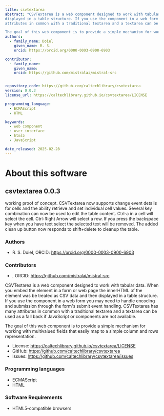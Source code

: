 ```yaml
---
title: csvtextarea
abstract: "CSVTextarea is a web component designed to work with tabular data. When you embed the element in a form or web page the innerHTML of the element was be treated as CSV data and then 
displayed in a table structure. If you use the component in a web form you may need to handle encoding and submission through the form&#x27;s submit event handling. CSVTextarea has many 
attributes in common with a traditional textarea and a textarea can be used as a fall back if JavaScript or components are not available.

The goal of this web component is to provide a simple mechanism for working with multivalued fields that easily map to a simple column and rows representation."
authors:
  - family_name: Doiel
    given_name: R. S.
    orcid: https://orcid.org/0000-0003-0900-6903

contributor:
  - family_name: 
    given_name: 
    orcid: https://github.com/mistralai/mistral-src


repository_code: https://github.com/caltechlibrary/csvtextarea
version: 0.0.3
license_url: https://caltechlibrary.github.io/csvtextarea/LICENSE

programming_language:
  - ECMAScript
  - HTML

keywords:
  - web component
  - user interface
  - html5
  - JavaScript

date_released: 2025-02-28
---
```


About this software
===================

## csvtextarea 0.0.3

working proof of concept. CSVTextarea now supports change event details for cells and the ability retrieve and set individual cell values. Several key combination can now be used to 
edit the table content. Ctrl-a in a cell will select the cell. Ctrl-Right Arrow will select a row. If you press the backspace key when you have text select the selected text will be 
removed. The added clean up button now responds to shift+delete to cleanup the table.

### Authors

- R. S. Doiel, ORCID: <https://orcid.org/0000-0003-0900-6903>

### Contributors

-  , ORCID: <https://github.com/mistralai/mistral-src>



CSVTextarea is a web component designed to work with tabular data. When you embed the element in a form or web page the innerHTML of the element was be treated as CSV data and then 
displayed in a table structure. If you use the component in a web form you may need to handle encoding and submission through the form&#x27;s submit event handling. CSVTextarea has many 
attributes in common with a traditional textarea and a textarea can be used as a fall back if JavaScript or components are not available.

The goal of this web component is to provide a simple mechanism for working with multivalued fields that easily map to a simple column and rows representation.

- License: <https://caltechlibrary.github.io/csvtextarea/LICENSE>
- GitHub: <https://github.com/caltechlibrary/csvtextarea>
- Issues: <https://github.com/caltechlibrary/csvtextarea/issues>

### Programming languages

- ECMAScript
- HTML




### Software Requirements

- HTML5-compatible browsers

